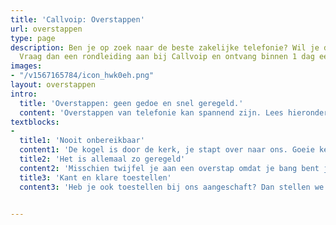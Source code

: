 ```yaml
---
title: 'Callvoip: Overstappen'
url: overstappen
type: page
description: Ben je op zoek naar de beste zakelijke telefonie? Wil je dit gratis uitproberen?
  Vraag dan een rondleiding aan bij Callvoip en ontvang binnen 1 dag een uitnodiging.
images:
- "/v1567165784/icon_hwk0eh.png"
layout: overstappen
intro:
  title: 'Overstappen: geen gedoe en snel geregeld.'
  content: 'Overstappen van telefonie kan spannend zijn. Lees hieronder waarom een overstap naar ons dat helemaal niet is.'
textblocks:
- 
  title1: 'Nooit onbereikbaar'
  content1: 'De kogel is door de kerk, je stapt over naar ons. Goeie keuze natuurlijk! :-) <br><br>Het eerste wat je moet weten, als we het je nog niet verteld hebben: <b>er is geen enkel moment dat je niet bereikbaar bent!</b> Het porteren van een nummer doen wij helemaal zelf met 1 druk op de knop. Die knop drukken we natuurlijk niet in als we niet zeker weten dat jouw nieuwe dienst helemaal klaar voor de start staat. We kiezen nadat jouw oude provider groen licht heeft gegeven in samenspraak met jou het perfecte moment. '
  title2: 'Het is allemaal zo geregeld'
  content2: 'Misschien twijfel je aan een overstap omdat je bang bent je veel werk op de hals te halen. Niet gevreesd, het overstappen kan allemaal supersnel gaan. Het gedeelte wat wij organiseren kan in 1 dag rond zijn. We verwerken je aanvraag, maken jouw omgeving aan en vullen deze in samenspraak. Als de oude provider meteen akkoord geeft op de verhuizing van het nummer kunnen we dat aansluitend overzetten. '
  title3: 'Kant en klare toestellen'
  content3: 'Heb je ook toestellen bij ons aangeschaft? Dan stellen we die helemaal in voor ze jouw kant op komen. Bij aankomst maak je de doos open, doet de stekkers erin en de toestellen en voorinstellingen doen de rest. <br><br>Heb je bestaande toestellen die geschikt zijn voor VoIP? We kunnen je vaak assisteren om deze ook geschikt te maken voor onze dienst.'


---
```


